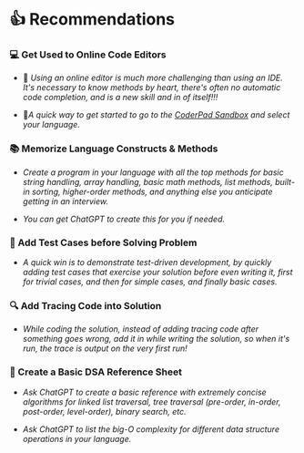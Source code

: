 # 👍 Recommendations

### 💻 Get Used to Online Code Editors

- 🧠 _Using an online editor is much more challenging than using an IDE. It's necessary to know methods by heart, there's often no automatic code completion, and is a new skill and in of itself!!!_

- 🚀_A quick way to get started to go to the [CoderPad Sandbox](https://coderpad.io/resources/docs/for-candidates/interview-preparation-guide/sandbox/) and select your language._

### 📚 Memorize Language Constructs & Methods

- _Create a program in your language with all the top methods for basic string handling, array handling, basic math methods, list methods, built-in sorting, higher-order methods, and anything else you anticipate getting in an interview._

- _You can get ChatGPT to create this for you if needed._

### 🧪 Add Test Cases before Solving Problem

- _A quick win is to demonstrate test-driven development, by quickly adding test cases that exercise your solution before even writing it, first for trivial cases, and then for simple cases, and finally basic cases._

### 🔍 Add Tracing Code into Solution

- _While coding the solution, instead of adding tracing code after something goes wrong, add it in while writing the solution, so when it's run, the trace is output on the very first run!_ 

### 📄 Create a Basic DSA Reference Sheet

- _Ask ChatGPT to create a basic reference with extremely concise algorithms for linked list traversal, tree traversal (pre-order, in-order, post-order, level-order), binary search, etc._

- _Ask ChatGPT to list the big-O complexity for different data structure operations in your language._

